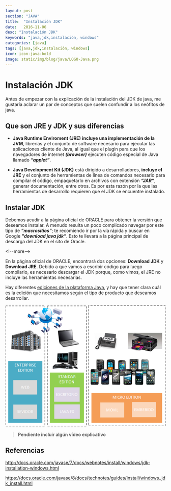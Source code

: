 ```yaml
---
layout: post
section: "JAVA"
title:  "Instalación JDK"
date:   2016-11-06
desc: "Instalación JDK"
keywords: "java,jdk,instalación, windows"
categories: [java]
tags: [java,jdk,instalación, windows]
icon: icon-java-bold
image: static/img/blog/java/LOGO-Java.png
---
```


# Instalación JDK

Antes de empezar con la explicación de la instalación del JDK de java, me gustaría aclarar un par de conceptos que suelen confundir a los neófitos de java.

## Que son JRE y JDK y sus diferencias

- **Java Runtime Enviroment (JRE)** **incluye una implementación de la JVM**, librerías y el conjunto de software necesario para ejecutar las aplicaciones cliente de Java, al igual que el plugin para que los navegadores de internet ***(browser)*** ejecuten código especial de Java llamado ***“applet”***.

- **Java Development Kit (JDK)** está dirigido a desarrolladores, **incluye el JRE** y el conjunto de herramientas de línea de comandos necesario para compilar el código, empaquetarlo en archivos con extensión ***“JAR”***, generar documentación, entre otros. Es por esta razón por la que las herramientas de desarrollo requieren que el JDK se encuentre instalado.

## Instalar JDK

Debemos acudir a la página oficial de ORACLE para obtener la versión que deseamos instalar. A menudo resulta un poco complicado navegar por este tipo de ***"macrositios"***; te recomiendo ir por la vía rápida y buscar en Google ***"download java jdk"***. Esto te llevará a la página principal de descarga del JDK en el sito de Oracle.

\<\!\-\-more\-\-\>

En la página oficial de ORACLE, encontrará dos opciones: **Download JDK** y **Download JRE**. Debido a que vamos a escribir código para luego compilarlo, es necesario descargar el JDK porque, como vimos, el JRE no incluye las herramientas necesarias.

Hay diferentes [ediciones de la plataforma Java](https://javiermartinalonso.github.io/java/2016/11/05/java-Primeros-Pasos-1.html "ediciones de la plataforma Java"), y hay que tener clara cuál es la edición que necesitamos según el tipo de producto que deseamos desarrollar.

<div style="text-align: center;">
	<img src="/static/img/blog/java/ediciones_java.png" class="img-thumbnail" alt="Diagrama conceptual Java.">
</div>

> **Pendiente incluir algún vídeo explicativo**

## Referencias
<a href="http://docs.oracle.com/javase/7/docs/webnotes/install/windows/jdk-installation-windows.html">http://docs.oracle.com/javase/7/docs/webnotes/install/windows/jdk-installation-windows.html</a>

<a href="https://docs.oracle.com/javase/8/docs/technotes/guides/install/windows_jdk_install.html">https://docs.oracle.com/javase/8/docs/technotes/guides/install/windows_jdk_install.html</a>